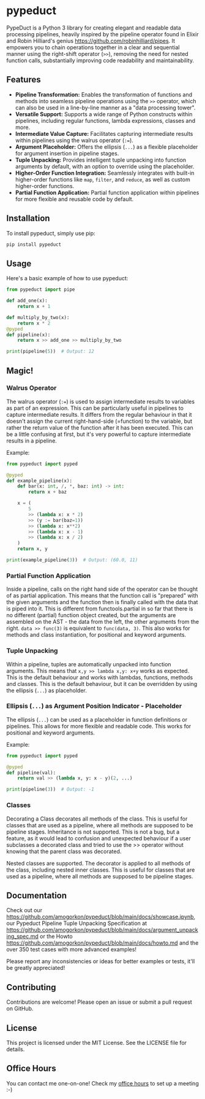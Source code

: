 # pypeduct

PypeDuct is a Python 3 library for creating elegant and readable data processing pipelines, heavily inspired by the pipeline operator found in Elixir and Robin Hilliard's genius https://github.com/robinhilliard/pipes. It empowers you to chain operations together in a clear and sequential manner using the right-shift operator (`>>`), removing the need for nested function calls, substantially improving code readability and maintainability.

## Features

- **Pipeline Transformation:** Enables the transformation of functions and methods into seamless pipeline operations using the `>>` operator, which can also be used in a line-by-line manner as a "data processing tower".
- **Versatile Support:** Supports a wide range of Python constructs within pipelines, including regular functions, lambda expressions, classes and more.
- **Intermediate Value Capture:** Facilitates capturing intermediate results within pipelines using the walrus operator (`:=`).
- **Argument Placeholder:** Offers the ellipsis (`...`) as a flexible placeholder for argument insertion in pipeline stages.
- **Tuple Unpacking:** Provides intelligent tuple unpacking into function arguments by default, with an option to override using the placeholder.
- **Higher-Order Function Integration:** Seamlessly integrates with built-in higher-order functions like `map`, `filter`, and `reduce`, as well as custom higher-order functions.
- **Partial Function Application:** Partial function application within pipelines for more flexible and reusable code by default.

## Installation

To install pypeduct, simply use pip:

```sh
pip install pypeduct
```

## Usage

Here's a basic example of how to use pypeduct:

```python
from pypeduct import pipe

def add_one(x):
    return x + 1

def multiply_by_two(x):
    return x * 2
@pyped
def pipeline(x):
    return x >> add_one >> multiply_by_two

print(pipeline(5))  # Output: 12
```

## Magic!

### Walrus Operator

The walrus operator (`:=`) is used to assign intermediate results to variables as part of an expression. This can be particularly useful in pipelines to capture intermediate results. It differs from the regular behaviour in that it doesn't assign the current right-hand-side (=function) to the variable, but rather the return value of the function after it has been executed.
This can be a little confusing at first, but it's very powerful to capture intermediate results in a pipeline.

Example:

```python
from pypeduct import pyped

@pyped
def example_pipeline(x):
    def bar(x: int, /, *, baz: int) -> int:
        return x + baz

    x = (
        5
        >> (lambda x: x * 2)
        >> (y := bar(baz=1))
        >> (lambda x: x**2)
        >> (lambda x: x - 1)
        >> (lambda x: x / 2)
    )
    return x, y

print(example_pipeline(3))  # Output: (60.0, 11)
```

### Partial Function Application
Inside a pipeline, calls on the right hand side of the operator can be thought of as partial application. This means that the function call is "prepared" with the given arguments and the function then is finally called with the data that is piped into it. This is different from functools.partial in so far that there is no different (partial) function object created, but the arguments are assembled on the AST - the data from the left, the other arguments from the right. `data >> func(3)` is equivalent to `func(data, 3)`. This also works for methods and class instantiation, for positional and keyword arguments.

### Tuple Unpacking
Within a pipeline, tuples are automatically unpacked into function arguments. This means that `x,y >> lambda x,y: x+y` works as expected. This is the default behaviour and works with lambdas, functions, methods and classes. This is the default behaviour, but it can be overridden by using the ellipsis (`...`) as placeholder.

### Ellipsis (`...`) as Argument Position Indicator - Placeholder

The ellipsis (`...`) can be used as a placeholder in function definitions or pipelines. This allows for more flexible and readable code. This works for positional and keyword arguments.

Example:

```python
from pypeduct import pyped

@pyped
def pipeline(val):
    return val >> (lambda x, y: x - y)(2, ...)

print(pipeline(3))  # Output: -1
```

### Classes
Decorating a Class decorates all methods of the class. This is useful for classes that are used as a pipeline, where all methods are supposed to be pipeline stages. Inheritance is not supported. This is not a bug, but a feature, as it would lead to confusion and unexpected behaviour if a user subclasses a decorated class and tried to use the >> operator without knowing that the parent class was decorated.

Nested classes are supported. The decorator is applied to all methods of the class, including nested inner classes. This is useful for classes that are used as a pipeline, where all methods are supposed to be pipeline stages.

## Documentation
Check out our https://github.com/amogorkon/pypeduct/blob/main/docs/showcase.ipynb, our Pypeduct Pipeline Tuple Unpacking Specification at https://github.com/amogorkon/pypeduct/blob/main/docs/argument_unpacking_spec.md or the Howto https://github.com/amogorkon/pypeduct/blob/main/docs/howto.md and the over 350 test cases with more advanced examples!

Please report any inconsistencies or ideas for better examples or tests, it'll be greatly appreciated! 

## Contributing
Contributions are welcome! Please open an issue or submit a pull request on GitHub.

## License
This project is licensed under the MIT License. See the LICENSE file for details.


## Office Hours
You can contact me one-on-one! Check my [office hours](https://calendly.com/amogorkon/officehours) to set up a meeting :-)
